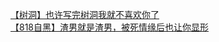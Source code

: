 [【树洞】也许写完树洞我就不喜欢你了](http://tieba.baidu.com/p/2705918941?see_lz=1&pn=)   
[【818自黑】渣男就是渣男，被死情缘后也让你显形](http://tieba.baidu.com/p/2706935395?see_lz=1&pn=)   
